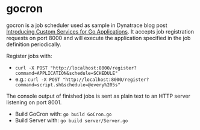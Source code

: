 # gocron

gocron is a job scheduler used as sample in Dynatrace blog post [Introducing Custom Services for Go Applications](https://www.dynatrace.com/news/blog/introducing-custom-services-for-go-applications/). It accepts job registration requests on port 8000 and will execute the application specified in the job definition periodically.

Register jobs with:
- `curl -X POST "http://localhost:8000/register?command=APPLICATION&schedule=SCHEDULE"`
- e.g.: `curl -X POST "http://localhost:8000/register?command=script.sh&schedule=@every%205s"`

The console output of finished jobs is sent as plain text to an HTTP server listening on port 8001.

- Build GoCron with: `go build GoCron.go`
- Build Server with: `go build server/Server.go`
